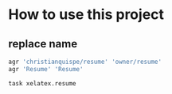 # How to use this project

## replace name

```bash
agr 'christianquispe/resume' 'owner/resume'
agr 'Resume' 'Resume'
```

```bash
task xelatex.resume
```
